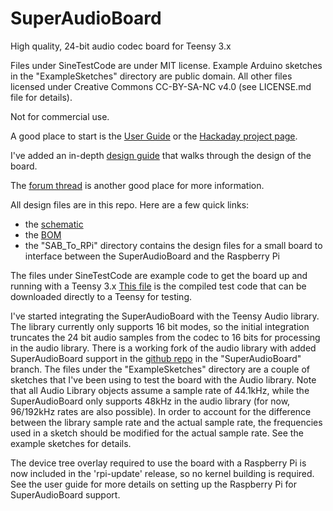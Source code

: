 # SuperAudioBoard
High quality, 24-bit audio codec board for Teensy 3.x

Files under SineTestCode are under MIT license.
Example Arduino sketches in the "ExampleSketches" directory are public domain.
All other files licensed under Creative Commons CC-BY-SA-NC v4.0 (see LICENSE.md file for details).

Not for commercial use.

A good place to start is the [User Guide](https://github.com/whollender/SuperAudioBoard/blob/master/SuperAudioBoardUserGuide.pdf) or the [Hackaday project page](https://hackaday.io/project/5912-teensy-super-audio-board).

I've added an in-depth [design guide](https://github.com/whollender/SuperAudioBoard/blob/master/SuperAudioBoardDesignGuide.pdf) that walks through the design of the board. 

The [forum thread](https://forum.pjrc.com/threads/27215-24-bit-audio-boards) is another good place for more information.

All design files are in this repo.  Here are a few quick links:
* the [schematic](https://github.com/whollender/SuperAudioBoard/blob/master/SuperAudioBoard_Schematic.pdf)
* the [BOM](https://github.com/whollender/SuperAudioBoard/blob/master/SuperAudioBoard_BOM.csv)
* the "SAB_To_RPi" directory contains the design files for a small board to interface between the SuperAudioBoard and the Raspberry Pi


The files under SineTestCode are example code to get the board up and running with a Teensy 3.x
[This file](https://github.com/whollender/SuperAudioBoard/blob/master/sine_test.hex) is the compiled test code that can be downloaded directly to a Teensy for testing.

I've started integrating the SuperAudioBoard with the Teensy Audio library.  The library currently only supports 16 bit modes, so the initial integration truncates the 24 bit audio samples from the codec to 16 bits for processing in the audio library.
There is a working fork of the audio library with added SuperAudioBoard support in the [github repo](https://github.com/whollender/Audio) in the "SuperAudioBoard" branch.
The files under the "ExampleSketches" directory are a couple of sketches that I've been using to test the board with the Audio library.
Note that all Audio Library objects assume a sample rate of 44.1kHz, while the SuperAudioBoard only supports 48kHz in the audio library (for now, 96/192kHz rates are also possible).  In order to account for the difference between the library sample rate and the actual sample rate, the frequencies used in a sketch should be modified for the actual sample rate.  See the example sketches for details.

The device tree overlay required to use the board with a Raspberry Pi is now included in the 'rpi-update' release, so no kernel building is required.  See the user guide for more details on setting up the Raspberry Pi for SuperAudioBoard support.
